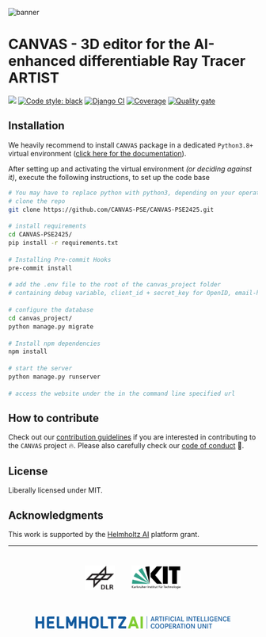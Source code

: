 ![banner](./logos/banner.jpg)

# CANVAS - 3D editor for the AI-enhanced differentiable Ray Tracer ARTIST

[![](https://img.shields.io/badge/Python-3.8+-blue.svg)](https://www.python.org/downloads/)
[![Code style: black](https://img.shields.io/badge/code%20style-black-000000.svg)](https://github.com/psf/black)
[![Django CI](https://github.com/CANVAS-PSE/CANVAS-PSE2425/actions/workflows/django.yml/badge.svg)](https://github.com/CANVAS-PSE/CANVAS-PSE2425/actions/workflows/django.yml)
[![Coverage](https://sonarcloud.io/api/project_badges/measure?project=ARTIST-Association_CANVAS&metric=coverage)](https://sonarcloud.io/summary/new_code?id=ARTIST-Association_CANVAS)
[![Quality gate](https://sonarcloud.io/api/project_badges/quality_gate?project=ARTIST-Association_CANVAS)](https://sonarcloud.io/summary/new_code?id=ARTIST-Association_CANVAS)

## Installation

We heavily recommend to install `CANVAS` package in a dedicated `Python3.8+` virtual environment ([click here for the documentation](https://docs.python.org/3/library/venv.html)).

After setting up and activating the virtual environment _(or deciding against it)_, execute the following instructions, to set up the code base

```bash
# You may have to replace python with python3, depending on your operating system.
# clone the repo
git clone https://github.com/CANVAS-PSE/CANVAS-PSE2425.git

# install requirements
cd CANVAS-PSE2425/
pip install -r requirements.txt

# Installing Pre-commit Hooks
pre-commit install

# add the .env file to the root of the canvas_project folder
# containing debug variable, client_id + secret_key for OpenID, email-host password, etc.

# configure the database
cd canvas_project/
python manage.py migrate

# Install npm dependencies
npm install

# start the server
python manage.py runserver

# access the website under the in the command line specified url
```

## How to contribute

Check out our [contribution guidelines](CONTRIBUTING.md) if you are interested in contributing to the `CANVAS` project :fire:.
Please also carefully check our [code of conduct](CODE_OF_CONDUCT.md) :blue_heart:.

## License

Liberally licensed under MIT.

## Acknowledgments

This work is supported by the [Helmholtz AI](https://www.helmholtz.ai/) platform grant.

---

<div align="center">
  <a href="https://www.dlr.de/EN/Home/home_node.html"><img src="./logos/logo_dlr.svg" height="50px" hspace="3%" vspace="25px"></a>
  <a href="http://www.kit.edu/english/index.php"><img src="./logos/logo_kit.svg" height="50px" hspace="3%" vspace="25px"></a>
  <a href="https://www.helmholtz.ai/"><img src="./logos/logo_hai.svg" height="25px" hspace="3%" vspace="25px"></a>
</div>
